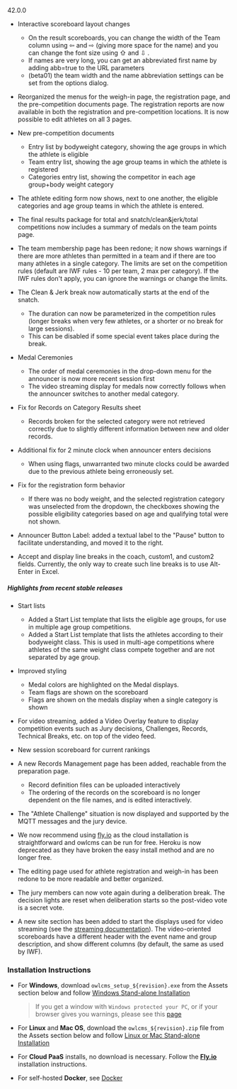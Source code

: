 42.0.0

- Interactive scoreboard layout changes
  - On the result scoreboards, you can change the width of the Team column using ⇦ and ⇨ (giving more space for the name) and you can change the font size using ⇧ and ⇩ .
  - If names are very long, you can get an abbreviated first name by adding abb=true to the URL parameters
  - (beta01) the team width and the name abbreviation settings can be set from the options dialog.
- Reorganized the menus for the weigh-in page, the registration page, and the pre-competition documents page.  The registration reports are now available in both the registration and pre-competition locations. It is now possible to edit athletes on all 3 pages.
- New pre-competition documents
  - Entry list by bodyweight category, showing the age groups in which the athlete is eligible
  - Team entry list, showing the age group teams in which the athlete is registered
  - Categories entry list, showing the competitor in each age group+body weight category
- The athlete editing form now shows, next to one another, the eligible categories and age group teams in which the athlete is entered.
- The final results package for total and snatch/clean&jerk/total competitions now includes a summary of medals on the team points page.
- The team membership page has been redone; it now shows warnings if there are more athletes than permitted in a team and if there are too many athletes in a single category.  The limits are set on the competition rules (default are IWF rules - 10 per team, 2 max per category). If the IWF rules don't apply, you can ignore the warnings or change the limits.
- The Clean & Jerk break now automatically starts at the end of the snatch.  
  - The duration can now be parameterized in the competition rules (longer breaks when very few athletes, or a shorter or no break for large sessions).
  - This can be disabled if some special event takes place during the break.
- Medal Ceremonies
  - The order of medal ceremonies in the drop-down menu for the announcer is now more recent session first
  - The video streaming display for medals now correctly follows when the announcer switches to another medal category.
- Fix for Records on Category Results sheet
  - Records broken for the selected category were not retrieved correctly due to slightly different information between new and older records.
- Additional fix for 2 minute clock when announcer enters decisions
  - When using flags, unwarranted two minute clocks could be awarded due to the previous athlete being erroneously set. 

- Fix for the registration form behavior
  - If there was no body weight, and the selected registration category was unselected from the dropdown, the checkboxes showing the possible eligibility categories based on age and qualifying total were not shown.
- Announcer Button Label: added a textual label to the "Pause" button to facilitate understanding, and moved it to the right.
- Accept and display line breaks in the coach, custom1, and custom2 fields.  Currently, the only way to create such line breaks is to use Alt-Enter in Excel.

##### Highlights from recent stable releases

- Start lists
  - Added a Start List template that lists the eligible age groups, for use in multiple age group competitions.
  - Added a Start List template that lists the athletes according to their bodyweight class.  This is used in multi-age competitions where athletes of the same weight class compete together and are not separated by age group.
- Improved styling
  - Medal colors are highlighted on the Medal displays.
  - Team flags are shown on the scoreboard
  - Flags are shown on the medals display when a single category is shown

- For video streaming, added a Video Overlay feature to display competition events such as Jury decisions, Challenges, Records, Technical Breaks, etc. on top of the video feed.

- New session scoreboard for current rankings
- A new Records Management page has been added, reachable from the preparation page.
  - Record definition files can be uploaded interactively 
  - The ordering of the records on the scoreboard is no longer dependent on the file names, and is edited interactively.
- The "Athlete Challenge" situation is now displayed and supported by the MQTT messages and the jury device.
- We now recommend using [fly.io](https://${env.REPO_OWNER}.github.io/${env.O_REPO_NAME}/#/Fly) as the cloud installation is straightforward and owlcms can be run for free. Heroku is now deprecated as they have broken the easy install method and are no longer free.
- The editing page used for athlete registration and weigh-in has been redone to be more readable and better organized.
- The jury members can now vote again during a deliberation break. The decision lights are reset when deliberation starts so the post-video vote is a secret vote. 
- A new site section has been added to start the displays used for video streaming (see the [streaming documentation](https://${env.REPO_OWNER}.github.io/${env.O_REPO_NAME}/#/OBS?id=_2-setup-owlcms-with-some-data)). The video-oriented scoreboards have a different header with the event name and group description, and show different columns (by default, the same as used by IWF).


### **Installation Instructions**

  - For **Windows**, download `owlcms_setup_${revision}.exe` from the Assets section below and follow [Windows Stand-alone Installation](https://${env.REPO_OWNER}.github.io/${env.O_REPO_NAME}/#/LocalWindowsSetup)

    > If you get a window with `Windows protected your PC`, or if your browser gives you warnings, please see this [page](https://owlcms.github.io/owlcms4-prerelease/#/DefenderOff)

  - For **Linux** and **Mac OS**, download the `owlcms_${revision}.zip` file from the Assets section below and follow [Linux or Mac Stand-alone Installation](https://${env.REPO_OWNER}.github.io/${env.O_REPO_NAME}/#/LocalLinuxMacSetup)

  - For **Cloud PaaS** installs, no download is necessary. Follow the **[Fly.io](https://${env.REPO_OWNER}.github.io/${env.O_REPO_NAME}/#Fly)** installation instructions.

  - For self-hosted **Docker**, see [Docker](https://${env.REPO_OWNER}.github.io/${env.O_REPO_NAME}/#/LocalWindowsSetup)
